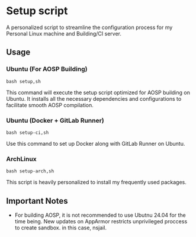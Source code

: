 # Setup script

A personalized script to streamline the configuration process for my Personal Linux machine and Building/CI server.

## Usage

### Ubuntu (For AOSP Building)
```
bash setup,sh
```

This command will execute the setup script optimized for AOSP building on Ubuntu. It installs all the necessary dependencies and configurations to facilitate smooth AOSP compilation.

### Ubuntu (Docker + GitLab Runner)
```
bash setup-ci,sh
```

Use this command to set up Docker along with GitLab Runner on Ubuntu.

### ArchLinux
```
bash setup-arch,sh
```
This script is heavily personalized to install my frequently used packages.

## Important Notes
- For building AOSP, it is not recommended to use Ubutnu 24.04 for the time being. New updates on AppArmor restricts unprivileged proccess to create sandbox. in this case, nsjail.